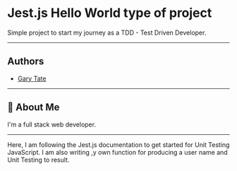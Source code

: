 # Jest.js Hello World type of project

Simple project to start my journey as a TDD - Test Driven Developer.

<hr>

## Authors

- [Gary Tate](https://www.github.com/garytate123)

<hr>

## 🚀 About Me

I'm a full stack web developer.

<hr>
Here, I am following the Jest.js documentation to get started for Unit Testing JavaScript. I am also writing ,y own function for producing a user name and Unit Testing to result.
